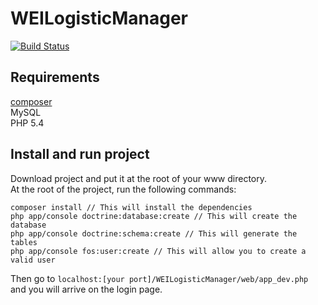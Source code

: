 WEILogisticManager
================== 

[![Build Status](https://travis-ci.org/cesarBere/WEILogisticManager.png?branch=master)](https://travis-ci.org/cesarBere/WEILogisticManager)

Requirements
------------
[composer](http://getcomposer.org/)  
MySQL  
PHP 5.4  


Install and run project 
-----------------------

Download project and put it at the root of your www directory.  
At the root of the project, run the following commands:  
```  
composer install // This will install the dependencies  
php app/console doctrine:database:create // This will create the database  
php app/console doctrine:schema:create // This will generate the tables  
php app/console fos:user:create // This will allow you to create a valid user  
```  

Then go to `localhost:[your port]/WEILogisticManager/web/app_dev.php` and you will arrive on the login page.  
